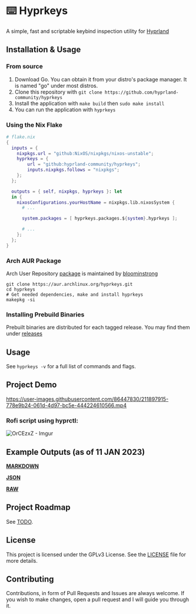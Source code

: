 # ⌨️ Hyprkeys

A simple, fast and scriptable keybind inspection utility for [Hyprland](https://github.com/hyprwm/Hyprland)

## Installation & Usage

### From source

1. Download Go. You can obtain it from your distro's package manager. It is named "go" under most distros.
2. Clone this repository with `git clone https://github.com/hyprland-community/hyprkeys`
3. Install the application with `make build` then `sudo make install`
4. You can run the application with `hyprkeys`

### Using the Nix Flake

```nix
# flake.nix
{
  inputs = {
    nixpkgs.url = "github:NixOS/nixpkgs/nixos-unstable";
    hyprkeys = {
        url = "github:hyprland-community/hyprkeys";
        inputs.nixpkgs.follows = "nixpkgs";
    };
  };

  outputs = { self, nixpkgs, hyprkeys }: let
  in {
    nixosConfigurations.yourHostName = nixpkgs.lib.nixosSystem {
      # ...

      system.packages = [ hyprkeys.packages.${system}.hyprkeys ];

      # ...
    };
  };
}
```
### Arch AUR Package

Arch User Repository [package](https://aur.archlinux.org/packages/hyprkeys) is maintained by [bloominstrong](https://github.com/bloominstrong)
```
git clone https://aur.archlinux.org/hyprkeys.git
cd hyprkeys
# Get needed dependencies, make and install hyprkeys
makepkg -si
```

### Installing Prebuild Binaries

Prebuilt binaries are distributed for each tagged release. You may find them under [releases](https://github.com/hyprland-community/Hyprkeys/releases)

## Usage

See `hyprkeys -v` for a full list of commands and flags.

## Project Demo

https://user-images.githubusercontent.com/86447830/211897915-778e9b24-061d-4d97-bc5e-444224610566.mp4

### Rofi script using hyprctl:

![OrCEzxZ - Imgur](https://user-images.githubusercontent.com/86447830/211898056-3bdb2f11-f7f5-4854-871f-4eabaa5b898f.png)

## Example Outputs (as of 11 JAN 2023)

**[MARKDOWN](test/out.md)**

**[JSON](test/out.json)**

**[RAW](test/out.txt)**

## Project Roadmap

See [TODO](todo.md).

## License

This project is licensed under the GPLv3 License. See the [LICENSE](LICENSE) file for more details.

## Contributing

Contributions, in form of Pull Requests and Issues are always welcome. If you wish to make changes, open a pull request and I will
guide you through it.
